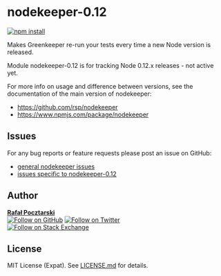 # nodekeeper-0.12

[![npm install][install-img]][npm-url]

[npm-url]: https://www.npmjs.com/package/nodekeeper-0.12
[github-url]: https://github.com/rsp/nodekeeper-0.12
[readme-url]: https://github.com/rsp/nodekeeper-0.12#readme
[issues-main-url]: https://github.com/rsp/nodekeeper/issues
[issues-ver-url]: https://github.com/rsp/nodekeeper-0.12/issues
[license-url]: https://github.com/rsp/nodekeeper-0.12/blob/master/LICENSE.md
[travis-url]: https://travis-ci.org/rsp/nodekeeper-0.12
[travis-img]: https://travis-ci.org/rsp/nodekeeper-0.12.svg?branch=master
[snyk-url]: https://snyk.io/test/github/rsp/nodekeeper-0.12
[snyk-img]: https://snyk.io/test/github/rsp/nodekeeper-0.12/badge.svg
[david-url]: https://david-dm.org/rsp/nodekeeper-0.12
[david-img]: https://david-dm.org/rsp/nodekeeper-0.12/status.svg
[install-img]: https://nodei.co/npm/nodekeeper-0.12.png?compact=true
[downloads-img]: https://img.shields.io/npm/dt/nodekeeper-0.12.svg
[license-img]: https://img.shields.io/npm/l/nodekeeper-0.12.svg
[stats-url]: http://npm-stat.com/charts.html?package=nodekeeper-0.12
[github-follow-url]: https://github.com/rsp
[github-follow-img]: https://img.shields.io/github/followers/rsp.svg?style=social&label=Follow
[twitter-follow-url]: https://twitter.com/intent/follow?screen_name=pocztarski
[twitter-follow-img]: https://img.shields.io/twitter/follow/pocztarski.svg?style=social&label=Follow
[stackoverflow-url]: https://stackoverflow.com/users/613198/rsp
[stackexchange-url]: https://stackexchange.com/users/303952/rsp
[stackexchange-img]: https://stackexchange.com/users/flair/303952.png

Makes Greenkeeper re-run your tests every time a new Node version is released.

Module nodekeeper-0.12 is for tracking Node 0.12.x releases - not active yet.

For more info on usage and difference between versions,
see the documentation of the main version of nodekeeper:

* https://github.com/rsp/nodekeeper
* https://www.npmjs.com/package/nodekeeper

Issues
------
For any bug reports or feature requests
please post an issue on GitHub:

* [general nodekeeper issues][issues-main-url]
* [issues specific to nodekeeper-0.12][issues-ver-url]

Author
------
[**Rafał Pocztarski**](https://pocztarski.com/)
<br/>
[![Follow on GitHub][github-follow-img]][github-follow-url]
[![Follow on Twitter][twitter-follow-img]][twitter-follow-url]
<br/>
[![Follow on Stack Exchange][stackexchange-img]][stackoverflow-url]

License
-------
MIT License (Expat). See [LICENSE.md](LICENSE.md) for details.
